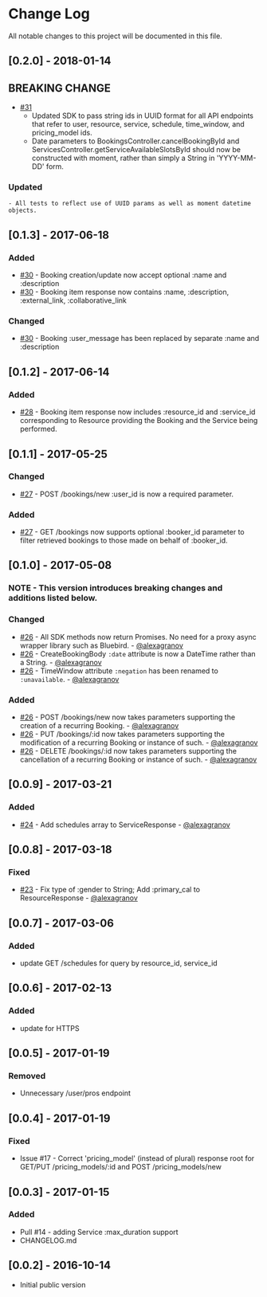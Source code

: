 # Change Log
All notable changes to this project will be documented in this file.

## [0.2.0] - 2018-01-14 ##
## BREAKING CHANGE
- [#31](https://github.com/gonebusy/gonebusy-nodejs-client/pull/31)
    - Updated SDK to pass string ids in UUID format for all API endpoints that refer to user, resource, service, schedule, time_window, and pricing_model ids.
    - Date parameters to BookingsController.cancelBookingById and ServicesController.getServiceAvailableSlotsById should now be constructed with moment, rather than simply a String in 'YYYY-MM-DD' form.

### Updated
    - All tests to reflect use of UUID params as well as moment datetime objects.

## [0.1.3] - 2017-06-18 ##
### Added
- [#30](https://github.com/gonebusy/gonebusy-nodejs-client/pull/30) - Booking creation/update now accept optional :name and :description
- [#30](https://github.com/gonebusy/gonebusy-nodejs-client/pull/30) - Booking item response now contains :name, :description, :external_link, :collaborative_link

### Changed
- [#30](https://github.com/gonebusy/gonebusy-nodejs-client/pull/30) - Booking :user_message has been replaced by separate :name and :description

## [0.1.2] - 2017-06-14 ##
### Added
- [#28](https://github.com/gonebusy/gonebusy-nodejs-client/pull/28) - Booking item response now includes :resource_id and :service_id corresponding to Resource providing the Booking and the Service being performed.

## [0.1.1] - 2017-05-25 ##
### Changed
- [#27](https://github.com/gonebusy/gonebusy-nodejs-client/pull/27) - POST /bookings/new :user_id is now a required parameter.

### Added
- [#27](https://github.com/gonebusy/gonebusy-nodejs-client/pull/27) - GET /bookings now supports optional :booker_id parameter to filter retrieved bookings to those made on behalf of :booker_id.

## [0.1.0] - 2017-05-08 ##
### NOTE - This version introduces breaking changes and additions listed below.

### Changed
- [#26](https://github.com/gonebusy/gonebusy-nodejs-client/pull/26) - All SDK methods now return Promises.  No need for a proxy async wrapper library such as Bluebird. - [@alexagranov](https://github.com/alexagranov)
- [#26](https://github.com/gonebusy/gonebusy-nodejs-client/pull/26) - CreateBookingBody `:date` attribute is now a DateTime rather than a String. - [@alexagranov](https://github.com/alexagranov)
- [#26](https://github.com/gonebusy/gonebusy-nodejs-client/pull/26) - TimeWindow attribute `:negation` has been renamed to `:unavailable`. - [@alexagranov](https://github.com/alexagranov)

### Added
- [#26](https://github.com/gonebusy/gonebusy-nodejs-client/pull/26) - POST /bookings/new now takes parameters supporting the creation of a recurring Booking. - [@alexagranov](https://github.com/alexagranov)
- [#26](https://github.com/gonebusy/gonebusy-nodejs-client/pull/26) - PUT /bookings/:id now takes parameters supporting the modification of a recurring Booking or instance of such. - [@alexagranov](https://github.com/alexagranov)
- [#26](https://github.com/gonebusy/gonebusy-nodejs-client/pull/26) - DELETE /bookings/:id now takes parameters supporting the cancellation of a recurring Booking or instance of such. - [@alexagranov](https://github.com/alexagranov)

## [0.0.9] - 2017-03-21 ##
### Added
- [#24](https://github.com/gonebusy/gonebusy-nodejs-client/pull/24) - Add schedules array to ServiceResponse - [@alexagranov](https://github.com/alexagranov)

## [0.0.8] - 2017-03-18 ##
### Fixed
- [#23](https://github.com/gonebusy/gonebusy-nodejs-client/pull/23) - Fix type of :gender to String; Add :primary_cal to ResourceResponse - [@alexagranov](https://github.com/alexagranov)

## [0.0.7] - 2017-03-06 ##
### Added
- update GET /schedules for query by resource_id, service_id

## [0.0.6] - 2017-02-13 ##
### Added
- update for HTTPS

## [0.0.5] - 2017-01-19 ##
### Removed
- Unnecessary /user/pros endpoint

## [0.0.4] - 2017-01-19 ##
### Fixed
- Issue #17 - Correct 'pricing_model' (instead of plural) response root for GET/PUT /pricing_models/:id and POST /pricing_models/new

## [0.0.3] - 2017-01-15 ##
### Added
- Pull #14 - adding Service :max_duration support
- CHANGELOG.md

## [0.0.2] - 2016-10-14 ##
- Initial public version

